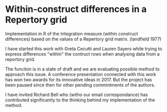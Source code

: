 # Within-construct differences in a Repertory grid
Implementation in R of the Integration measure (within construct differences) based on the values of a Repertory grid matrix.
(landfield 1977)

I have started this work with Greta Cecutti and Lauren Sayers while trying to express differences "within" the contruct rows when analysing data from a reportory grid.

The funciton is in a state of draft and we are evaluating possible method to approach this issue. A conference presentation connected with this work has won two  awards for its innovative ideas in 2017. But the project has been paused since then for other pending commintments of the authors.

I have invited Richard Bell who (witho our email correspondance) has contributed significantly to the thinking behind my implementation of the method.



